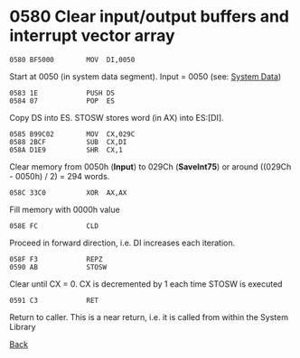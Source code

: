 # 0580 Clear input/output buffers and interrupt vector array

```
0580 BF5000        MOV	DI,0050
```
Start at 0050 (in system data segment). Input = 0050 (see: [System Data](DATA.md))

```
0583 1E            PUSH	DS
0584 07            POP	ES
```

Copy DS into ES. STOSW stores word (in AX) into ES:[DI].

```
0585 B99C02        MOV	CX,029C
0588 2BCF          SUB	CX,DI
058A D1E9          SHR	CX,1
```

Clear memory from 0050h (**Input**) to 029Ch (**SaveInt75**) or around ((029Ch - 0050h) / 2) = 294 words.

```
058C 33C0          XOR	AX,AX
```

Fill memory with 0000h value

```
058E FC            CLD
```

Proceed in forward direction, i.e. DI increases each iteration.

```
058F F3            REPZ
0590 AB            STOSW
```

Clear until CX = 0. CX is decremented by 1 each time STOSW is executed


```
0591 C3            RET
```

Return to caller. This is a near return, i.e. it is called from within the System Library

[Back](README.md)